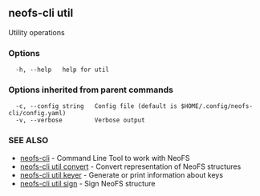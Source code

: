 ## neofs-cli util

Utility operations

### Options

```
  -h, --help   help for util
```

### Options inherited from parent commands

```
  -c, --config string   Config file (default is $HOME/.config/neofs-cli/config.yaml)
  -v, --verbose         Verbose output
```

### SEE ALSO

* [neofs-cli](neofs-cli.md)	 - Command Line Tool to work with NeoFS
* [neofs-cli util convert](neofs-cli_util_convert.md)	 - Convert representation of NeoFS structures
* [neofs-cli util keyer](neofs-cli_util_keyer.md)	 - Generate or print information about keys
* [neofs-cli util sign](neofs-cli_util_sign.md)	 - Sign NeoFS structure

